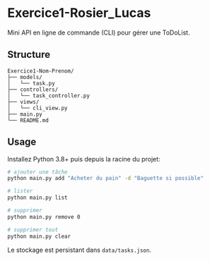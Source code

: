 # Exercice1-Rosier_Lucas

Mini API en ligne de commande (CLI) pour gérer une ToDoList.

## Structure
```
Exercice1-Nom-Prenom/
├── models/
│   └── task.py
├── controllers/
│   └── task_controller.py
├── views/
│   └── cli_view.py
├── main.py
└── README.md
```

## Usage
Installez Python 3.8+ puis depuis la racine du projet:

```bash
# ajouter une tâche
python main.py add "Acheter du pain" -d "Baguette si possible"

# lister
python main.py list

# supprimer
python main.py remove 0

# supprimer tout
python main.py clear
```

Le stockage est persistant dans `data/tasks.json`.
